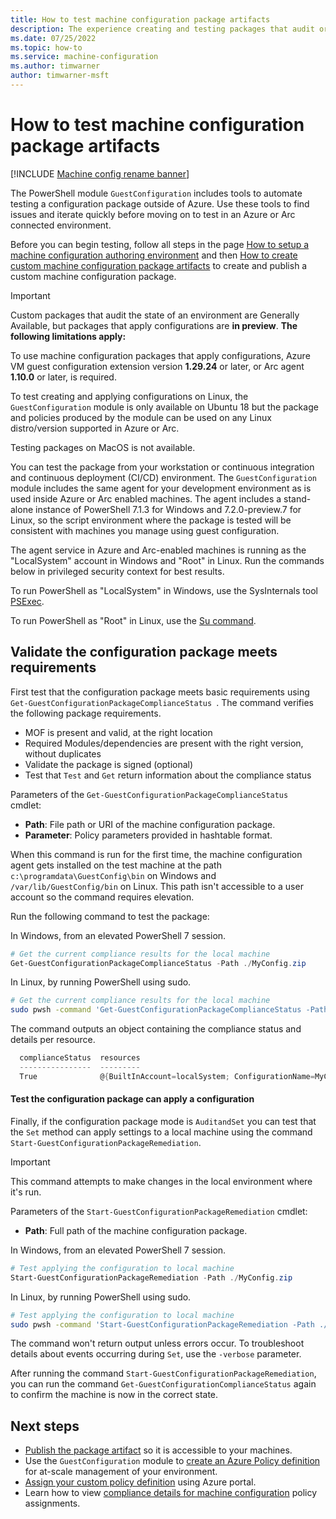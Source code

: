 ```yaml
---
title: How to test machine configuration package artifacts
description: The experience creating and testing packages that audit or apply configurations to machines.
ms.date: 07/25/2022
ms.topic: how-to
ms.service: machine-configuration
ms.author: timwarner
author: timwarner-msft
---
```

# How to test machine configuration package artifacts

[!INCLUDE [Machine config rename banner](../includes/banner.md)]

The PowerShell module `GuestConfiguration` includes tools to automate
testing a configuration package outside of Azure. Use these tools to find issues
and iterate quickly before moving on to test in an Azure or Arc connected
environment.

Before you can begin testing, follow all steps in the page
[How to setup a machine configuration authoring environment](./machine-configuration-create-setup.md)
and then
[How to create custom machine configuration package artifacts](./machine-configuration-create.md)
to create and publish a custom machine configuration package.

> [!IMPORTANT]
> Custom packages that audit the state of an environment are Generally Available,
> but packages that apply configurations are **in preview**. **The following limitations apply:**
>
> To use machine configuration packages that apply configurations, Azure VM guest
> configuration extension version **1.29.24** or later,
> or Arc agent **1.10.0** or later, is required.
>
> To test creating and applying configurations on Linux, the
> `GuestConfiguration` module is only available on Ubuntu 18 but the package
> and policies produced by the module can be used on any Linux distro/version
> supported in Azure or Arc.
>
> Testing packages on MacOS is not available.

You can test the package from your workstation or continuous integration and
continuous deployment (CI/CD) environment.  The `GuestConfiguration` module
includes the same agent for your development environment as is used inside Azure
or Arc enabled machines. The agent includes a stand-alone instance of PowerShell
7.1.3 for Windows and 7.2.0-preview.7 for Linux, so the script environment where
the package is tested will be consistent with machines you manage using guest
configuration.

The agent service in Azure and Arc-enabled machines is running as the
"LocalSystem" account in Windows and "Root" in Linux. Run the commands below in
privileged security context for best results.

To run PowerShell as "LocalSystem" in Windows, use the SysInternals tool
[PSExec](/sysinternals/downloads/psexec).

To run PowerShell as "Root" in Linux, use the
[Su command](https://manpages.ubuntu.com/manpages/man1/su.1.html).

## Validate the configuration package meets requirements

First test that the configuration package meets basic requirements using
`Get-GuestConfigurationPackageComplianceStatus `. The command verifies the
following package requirements.

- MOF is present and valid, at the right location
- Required Modules/dependencies are present with the right version, without
  duplicates
- Validate the package is signed (optional)
- Test that `Test` and `Get` return information about the compliance status

Parameters of the `Get-GuestConfigurationPackageComplianceStatus ` cmdlet:

- **Path**: File path or URI of the machine configuration package.
- **Parameter**: Policy parameters provided in hashtable format.

When this command is run for the first time, the machine configuration agent gets
installed on the test machine at the path `c:\programdata\GuestConfig\bin` on
Windows and `/var/lib/GuestConfig/bin` on Linux. This path isn't accessible to
a user account so the command requires elevation.

Run the following command to test the package:

In Windows, from an elevated PowerShell 7 session.

```powershell
# Get the current compliance results for the local machine
Get-GuestConfigurationPackageComplianceStatus -Path ./MyConfig.zip
```

In Linux, by running PowerShell using sudo.

```bash
# Get the current compliance results for the local machine
sudo pwsh -command 'Get-GuestConfigurationPackageComplianceStatus -Path ./MyConfig.zip'
```

The command outputs an object containing the compliance status and details
per resource.

```powershell
  complianceStatus  resources
  ----------------  ---------
  True              @{BuiltInAccount=localSystem; ConfigurationName=MyConfig; Credential=; Dependencies=System.Obje…
```

#### Test the configuration package can apply a configuration

Finally, if the configuration package mode is `AuditandSet` you can test that
the `Set` method can apply settings to a local machine using the command
`Start-GuestConfigurationPackageRemediation`.

> [!IMPORTANT]
> This command attempts to make changes in the local environment where
> it's run.

Parameters of the `Start-GuestConfigurationPackageRemediation` cmdlet:

- **Path**: Full path of the machine configuration package.

In Windows, from an elevated PowerShell 7 session.

```powershell
# Test applying the configuration to local machine
Start-GuestConfigurationPackageRemediation -Path ./MyConfig.zip
```

In Linux, by running PowerShell using sudo.

```bash
# Test applying the configuration to local machine
sudo pwsh -command 'Start-GuestConfigurationPackageRemediation -Path ./MyConfig.zip'
```

The command won't return output unless errors occur. To troubleshoot details
about events occurring during `Set`, use the `-verbose` parameter.

After running the command `Start-GuestConfigurationPackageRemediation`, you can
run the command `Get-GuestConfigurationComplianceStatus` again to confirm the
machine is now in the correct state.

## Next steps

- [Publish the package artifact](./machine-configuration-create-publish.md)
  so it is accessible to your machines.
- Use the `GuestConfiguration` module to
  [create an Azure Policy definition](./machine-configuration-create-definition.md)
  for at-scale management of your environment.
- [Assign your custom policy definition](../policy/assign-policy-portal.md) using
  Azure portal.
- Learn how to view
  [compliance details for machine configuration](./determine-non-compliance.md#compliance-details-for-machine-configuration) policy assignments.
